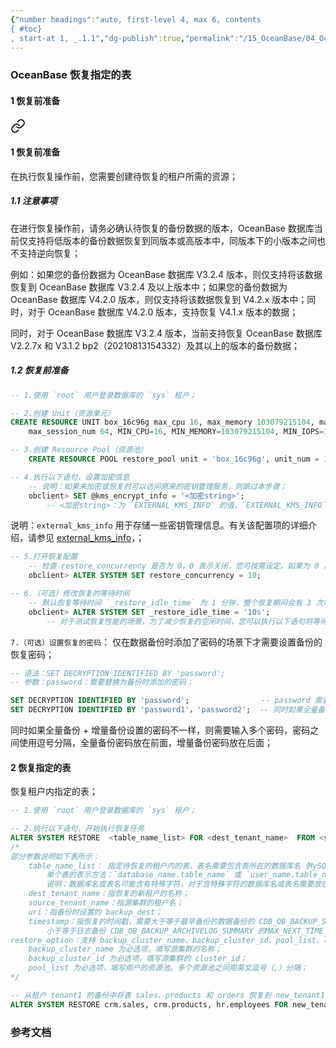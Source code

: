 ```yaml
---
{"number headings":"auto, first-level 4, max 6, contents
{ #toc}
, start-at 1, _.1.1","dg-publish":true,"permalink":"/15_OceanBase/04_OceanBase 安全，高可用，容灾/OceanBase 备份恢复_v3.x/OceanBase 恢复指定的表/","dgPassFrontmatter":true}
---
```




### OceanBase 恢复指定的表
#### 1 恢复前准备

<div class="transclusion internal-embed is-loaded"><a class="markdown-embed-link" href="/15-ocean-base/04-ocean-base/ocean-base-v3-x/ocean-base/#1" aria-label="Open link"><svg xmlns="http://www.w3.org/2000/svg" width="24" height="24" viewBox="0 0 24 24" fill="none" stroke="currentColor" stroke-width="2" stroke-linecap="round" stroke-linejoin="round" class="svg-icon lucide-link"><path d="M10 13a5 5 0 0 0 7.54.54l3-3a5 5 0 0 0-7.07-7.07l-1.72 1.71"></path><path d="M14 11a5 5 0 0 0-7.54-.54l-3 3a5 5 0 0 0 7.07 7.07l1.71-1.71"></path></svg></a><div class="markdown-embed">



#### 1 恢复前准备
在执行恢复操作前，您需要创建待恢复的租户所需的资源；

##### 1.1 注意事项
在进行恢复操作前，请务必确认待恢复的备份数据的版本，OceanBase 数据库当前仅支持将低版本的备份数据恢复到同版本或高版本中，同版本下的小版本之间也不支持逆向恢复；

例如：如果您的备份数据为 OceanBase 数据库 V3.2.4 版本，则仅支持将该数据恢复到 OceanBase 数据库 V3.2.4 及以上版本中；如果您的备份数据为 OceanBase 数据库 V4.2.0 版本，则仅支持将该数据恢复到 V4.2.x 版本中；同时，对于 OceanBase 数据库 V4.2.0 版本，支持恢复 V4.1.x 版本的数据；

同时，对于 OceanBase 数据库 V3.2.4 版本，当前支持恢复 OceanBase 数据库 V2.2.7x 和 V3.1.2 bp2（20210813154332）及其以上的版本的备份数据；

##### 1.2 恢复前准备
```sql
-- 1.使用 `root` 用户登录数据库的 `sys` 租户；

-- 2.创建 Unit（资源单元）
CREATE RESOURCE UNIT box_16c96g max_cpu 16, max_memory 103079215104, max_iops 10240, max_disk_size 53687091200, 
	max_session_num 64, MIN_CPU=16, MIN_MEMORY=103079215104, MIN_IOPS=10240;

-- 3.创建 Resource Pool（资源池）
	CREATE RESOURCE POOL restore_pool unit = 'box_16c96g', unit_num = 1, zone_list = ('z1','z2','z3');
```

```sql
-- 4.执行以下语句，设置加密信息
	-- 说明：如果未加密或恢复时可以访问原来的密钥管理服务，则跳过本步骤；
	obclient> SET @kms_encrypt_info = '<加密string>';
		-- <加密string>：为 `EXTERNAL_KMS_INFO` 的值，`EXTERNAL_KMS_INFO` 为租户级配置项；
```
说明：`external_kms_info` 用于存储一些密钥管理信息。有关该配置项的详细介绍，请参见 [external_kms_info](https://www.oceanbase.com/docs/common-oceanbase-database-cn-1000000000220339)，；

```sql
-- 5.打开恢复配置
	-- 检查 restore_concurrency 是否为 0，0 表示关闭，您可按需设定。如果为 0 ，则需要执行以下语句：
	obclient> ALTER SYSTEM SET restore_concurrency = 10;

-- 6.（可选）修改恢复的等待时间
	-- 默认恢复等待时间 `_restore_idle_time` 为 1 分钟，整个恢复期间会有 3 次等待，即 3 分钟的等待时间；
	obclient> ALTER SYSTEM SET _restore_idle_time = '10s';
		-- 对于测试恢复性能的场景，为了减少恢复的空闲时间，您可以执行以下语句将等待时间调整为 `10s`；
```

`7.（可选）设置恢复的密码`：
仅在数据备份时添加了密码的场景下才需要设置备份的恢复密码；
```sql
-- 语法：SET DECRYPTION IDENTIFIED BY 'password';
-- 参数：password：需要替换为备份时添加的密码；

SET DECRYPTION IDENTIFIED BY 'password';                -- password 需要替换为备份时添加的密码；
SET DECRYPTION IDENTIFIED BY 'password1'，'password2';  -- 同时如果全量备份 + 增量备份设置的密码不一样，则需要输入多个密码；
```

同时如果全量备份 + 增量备份设置的密码不一样，则需要输入多个密码，密码之间使用逗号分隔，全量备份密码放在前面，增量备份密码放在后面；



</div></div>



#### 2 恢复指定的表
恢复租户内指定的表；
```sql
-- 1.使用 `root` 用户登录数据库的 `sys` 租户；

-- 2.执行以下语句，开始执行恢复任务
ALTER SYSTEM RESTORE  <table_name_list> FOR <dest_tenant_name>  FROM <source_tenant_name> AT 'uri'  UNTIL 'timestamp' WITH 'restore_option';
/*
部分参数说明如下表所示：
	table_name_list： 指定待恢复的租户内的表，表名需要包含表所在的数据库名（MySQL 模式）或表所属的 Owner（Oracle 模式），多个表名之间中用英文逗号（,）连接。  
	    单个表的表示方法：`database_name.table_name` 或 `user_name.table_name` 示例：`crm.sales,crm.products,hr.employees`； 
	    说明：数据库名或表名可能含有特殊字符，对于含特殊字符的数据库名或表名需要放在反引号（``）内。例如：`c&rm`.`s#ales`；
	dest_tenant_name：指恢复的新租户的名称；
    source_tenant_name：指源集群的租户名；
    uri：指备份时设置的 backup_dest；
    timestamp：指恢复的时间戳，需要大于等于最早备份的数据备份的 CDB_OB_BACKUP_SET_DETAILS 的 START_TIME，
	    小于等于日志备份 CDB_OB_BACKUP_ARCHIVELOG_SUMMARY 的MAX_NEXT_TIME；
restore_option：支持 backup_cluster_name、backup_cluster_id、pool_list、locality、primary_zone、kms_encrypt：
	backup_cluster_name 为必选项，填写源集群的名称；
	backup_cluster_id 为必选项，填写源集群的 cluster_id；
	pool_list 为必选项，填写用户的资源池。多个资源池之间用英文逗号（,）分隔；
*/

-- 从租户 tenant1 的备份中将表 sales、products 和 orders 恢复到 new_tenant1 中，恢复出来的数据版本为 2021-02-28 08:59:45；
ALTER SYSTEM RESTORE crm.sales, crm.products, hr.employees FOR new_tenant1 FROM tenant1 AT 'oss://antsys-oceanbasebackup/backup_rd/?host=cn-hangzhou-alipay-b.oss-cdn.aliyun-inc.com&access_id=xxx&access_key=xxx' UNTIL '2021-02-28 08:59:45' WITH 'backup_cluster_name=ob20daily.backup&backup_cluster_id=1&pool_list=restore_pool';
```

### 参考文档



